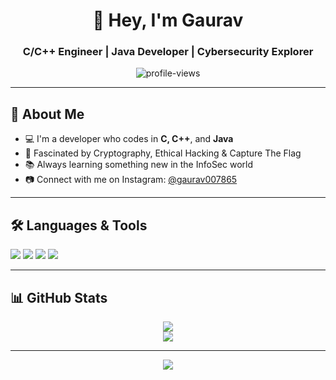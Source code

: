 <!-- README.md -->

<h1 align="center">🚀 Hey, I'm Gaurav</h1>
<h3 align="center">C/C++ Engineer | Java Developer | Cybersecurity Explorer</h3>

<p align="center">
  <img src="https://komarev.com/ghpvc/?username=gaurav007865&label=Profile%20Views&color=0e75b6&style=flat" alt="profile-views" />
</p>

<hr>

<!-- About Me -->
<h2>🧠 About Me</h2>
<ul>
  <li>💻 I'm a developer who codes in <strong>C, C++</strong>, and <strong>Java</strong></li>
  <li>🔐 Fascinated by Cryptography, Ethical Hacking & Capture The Flag</li>
  <li>📚 Always learning something new in the InfoSec world</li>
  <li>📷 Connect with me on Instagram: <a href="https://www.instagram.com/gaurav007865?igsh=MWdtN2drOHpxOTFqcg==" target="_blank">@gaurav007865</a></li>
</ul>

<hr>

<!-- Languages & Tools -->
<h2>🛠️ Languages & Tools</h2>
<p>
  <img src="https://img.shields.io/badge/C-00599C?style=for-the-badge&logo=c&logoColor=white" />
  <img src="https://img.shields.io/badge/C++-00599C?style=for-the-badge&logo=c%2B%2B&logoColor=white" />
  <img src="https://img.shields.io/badge/Java-007396?style=for-the-badge&logo=java&logoColor=white" />
  <img src="https://img.shields.io/badge/Linux-FCC624?style=for-the-badge&logo=linux&logoColor=black" />
</p>

<hr>

<!-- GitHub Stats -->
<h2>📊 GitHub Stats</h2>
<p align="center">
  <img src="https://github-readme-stats.vercel.app/api?username=gaurav007865&show_icons=true&theme=dark&hide_border=true" />
  <br />
  <img src="https://github-readme-streak-stats.herokuapp.com/?user=gaurav007865&theme=dark&hide_border=true" />
</p>

<hr>

<!-- Footer Typing Effect -->
<p align="center">
  <img src="https://readme-typing-svg.herokuapp.com?font=Fira+Code&size=22&pause=1000&color=00F5FF&center=true&vCenter=true&width=500&lines=Hello+World+🌍;C%2FC%2B%2B+Dev+with+Cyber+Vision+💻;Follow+@gaurav007865+on+Instagram+📷;Keep+Learning%2C+Keep+Building+🚀" />
</p>
